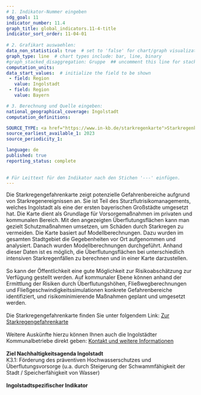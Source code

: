 ```yaml
---
# 1. Indikator-Nummer eingeben 
sdg_goal: 11 
indicator_number: 11.4
graph_title: global_indicators.11-4-title
indicator_sort_order: 11-04-01
 
# 2. Grafikart auswaehlen: 
data_non_statistical: true  # set to 'false' for chart/graph visualization 
graph_type: line  # chart types include: bar, line, binary 
#graph_stacked_disaggregation: Gruppe  ## uncomment this line for stacked bars. eplace 'Geschlecht' with the field of aggregation. 
computation_units: 
data_start_values:  # initialize the field to be shown  
 - field: Region 
   value: Ingolstadt 
 - field: Region 
   value: Bayern 

# 3. Berechnung und Quelle eingeben: 
national_geographical_coverage: Ingolstadt 
computation_definitions: 

SOURCE_TYPE: <a href="https://www.in-kb.de/starkregenkarte">Starkregenkarte INKB</a>  # data source  
source_earliest_available_1: 2023
source_periodicity_1: 

language: de   
published: true 
reporting_status: complete
 
 
# Für Leittext für den Indikator nach den Stichen '---' einfügen. 
---
```

Die Starkregengefahrenkarte zeigt potenzielle Gefahrenbereiche aufgrund von Starkregenereignissen an. Sie ist Teil des Sturzflutrisikomanagements, welches Ingolstadt als eine der ersten bayerischen Großstädte umgesetzt hat. Die Karte dient als Grundlage für Vorsorgemaßnahmen im privaten und kommunalen Bereich. Mit den angezeigten Überflutungsflächen kann man gezielt Schutzmaßnahmen umsetzen, um Schäden durch Starkregen zu vermeiden. Die Karte basiert auf Modellberechnungen. Dazu wurden im gesamten Stadtgebiet die Gegebenheiten vor Ort aufgenommen und analysiert. Danach wurden Modellberechnungen durchgeführt. Anhand dieser Daten ist es möglich, die Überflutungsflächen bei unterschiedlich intensiven Starkregenfällen zu berechnen und in einer Karte darzustellen.<br>
<br>
So kann der Öffentlichkeit eine gute Möglichkeit zur Risikoabschätzung zur Verfügung gestellt werden. Auf kommunaler Ebene können anhand der Ermittlung der Risiken durch Überflutungshöhen, Fließwegberechnungen und Fließgeschwindigkeitssimulationen konkrete Gefahrenbereiche identifiziert, und risikominimierende Maßnahmen geplant und umgesetzt werden.<br>
<br>
Die Starkregengefahrenkarte finden Sie unter folgendem Link: <a href="https://sas.starkregen.de/09161000/webviewer">Zur Starkregengefahrenkarte</a> <br>
<br>
Weitere Auskünfte hierzu können Ihnen auch die Ingolstädter Kommunalbetriebe direkt geben: <a href="https://www.in-kb.de/Entw%C3%A4sserung/Starkregen/">Kontakt und weitere Informationen</a> <br>
<br>
<b>Ziel Nachhaltigkeitsagenda Ingolstadt</b><br>
K3.1: Förderung des präventiven Hochwasserschutzes und Überflutungsvorsorge (u.a. durch Steigerung der Schwammfähigkeit der Stadt / Speicherfähigkeit von Wasser)<br>
<br>
<b>Ingolstadtspezifischer Indikator</b>
